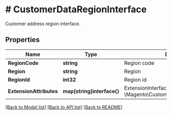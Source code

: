 # # CustomerDataRegionInterface
Customer address region interface.

## Properties 


Name | Type | Description | Notes
------------ | ------------- | ------------- | -------------
**RegionCode**| **string** | Region code  |
**Region**| **string** | Region  |
**RegionId**| **int32** | Region id  |
**ExtensionAttributes**| **map[string]interface{}** | ExtensionInterface class for @see \\Magento\\Customer\\Api\\Data\\RegionInterface  | [optional]


[[Back to Model list]](../../README.md#models) [[Back to API list]](../../README.md#endpoints) [[Back to README]](../../README.md)

